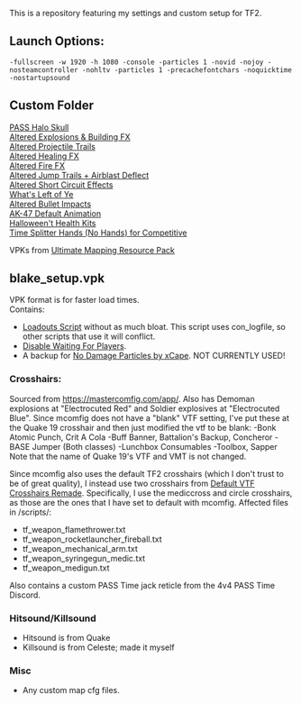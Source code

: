 This is a repository featuring my settings and custom setup for TF2.

## Launch Options:
```
-fullscreen -w 1920 -h 1080 -console -particles 1 -novid -nojoy -nosteamcontroller -nohltv -particles 1 -precachefontchars -noquicktime -nostartupsound
```

## Custom Folder

[PASS Halo Skull](https://gamebanana.com/mods/491646)<br>
[Altered Explosions & Building FX](https://gamebanana.com/mods/12457)<br>
[Altered Projectile Trails](https://gamebanana.com/mods/12420)<br>
[Altered Healing FX](https://gamebanana.com/mods/422308)<br>
[Altered Fire FX](https://gamebanana.com/mods/289584)<br>
[Altered Jump Trails + Airblast Deflect](https://gamebanana.com/mods/11896)<br>
[Altered Short Circuit Effects](https://gamebanana.com/mods/11900)<br>
[What's Left of Ye](https://gamebanana.com/mods/12374)<br>
[Altered Bullet Impacts](https://gamebanana.com/mods/12384)<br>
[AK-47 Default Animation](https://gamebanana.com/mods/465236)<br>
[Halloween't Health Kits](https://gamebanana.com/mods/401775)<br>
[Time Splitter Hands (No Hands) for Competitive](https://gamebanana.com/mods/467431)<br>

VPKs from [Ultimate Mapping Resource Pack](https://tf2maps.net/downloads/ultimate-mapping-resource-pack.510/)<br>

## blake_setup.vpk

VPK format is for faster load times. \
Contains:

- [Loadouts Script](https://github.com/jooonior/tf2-loadouts-script) without as much bloat. This script uses con_logfile, so other scripts that use it will conflict.
- [Disable Waiting For Players](https://gamebanana.com/mods/448996).
- A backup for [No Damage Particles by xCape](https://www.teamfortress.tv/62242/is-it-possible-to-disable-damage-particles). NOT CURRENTLY USED!

### Crosshairs:

Sourced from https://mastercomfig.com/app/. Also has Demoman explosions at "Electrocuted Red" and Soldier explosives at "Electrocuted Blue".
Since mcomfig does not have a "blank" VTF setting, I've put these at the Quake 19 crosshair and then just modified the vtf to be blank:
-Bonk Atomic Punch, Crit A Cola
-Buff Banner, Battalion's Backup, Concheror
-BASE Jumper (Both classes)
-Lunchbox Consumables
-Toolbox, Sapper
Note that the name of Quake 19's VTF and VMT is not changed.

Since mcomfig also uses the default TF2 crosshairs (which I don't trust to be of great quality), I instead use two crosshairs from [Default VTF Crosshairs Remade](https://gamebanana.com/mods/464818). Specifically, I use the mediccross and circle crosshairs, as those are the ones that I have set to default with mcomfig.
Affected files in /scripts/:
- tf_weapon_flamethrower.txt
- tf_weapon_rocketlauncher_fireball.txt
- tf_weapon_mechanical_arm.txt
- tf_weapon_syringegun_medic.txt
- tf_weapon_medigun.txt

Also contains a custom PASS Time jack reticle from the 4v4 PASS Time Discord.

### Hitsound/Killsound

- Hitsound is from Quake
- Killsound is from Celeste; made it myself

### Misc

- Any custom map cfg files.
